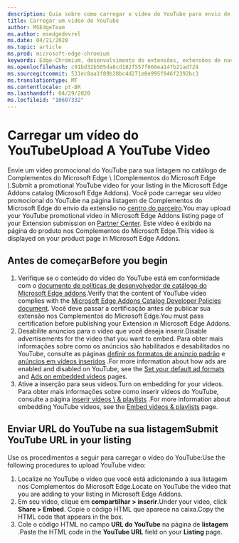 ```yaml
---
description: Guia sobre como carregar o vídeo do YouTube para envio de extensão.
title: Carregar um vídeo do YouTube
author: MSEdgeTeam
ms.author: msedgedevrel
ms.date: 04/21/2020
ms.topic: article
ms.prod: microsoft-edge-chromium
keywords: Edge-Chromium, desenvolvimento de extensões, extensões de navegador, Complementos, centro de parceiros, desenvolvedor
ms.openlocfilehash: c91bd32b505da8cd182f557f660ea147b21ad724
ms.sourcegitcommit: 531ec8aa1f89b28bc4d271e8e995f846f2392bc3
ms.translationtype: MT
ms.contentlocale: pt-BR
ms.lasthandoff: 04/29/2020
ms.locfileid: "10607332"
---
```

# <span data-ttu-id="d62a0-104">Carregar um vídeo do YouTube</span><span class="sxs-lookup"><span data-stu-id="d62a0-104">Upload A YouTube Video</span></span>  

<span data-ttu-id="d62a0-105">Envie um vídeo promocional do YouTube para sua listagem no catálogo de Complementos do Microsoft Edge \ (Complementos do Microsoft Edge \).</span><span class="sxs-lookup"><span data-stu-id="d62a0-105">Submit a promotional YouTube video for your listing in the Microsoft Edge Addons catalog \(Microsoft Edge Addons\).</span></span>  <span data-ttu-id="d62a0-106">Você pode carregar seu vídeo promocional do YouTube na página listagem de Complementos do Microsoft Edge do envio da extensão no [centro do parceiro][MicrosoftPartnerCenter].</span><span class="sxs-lookup"><span data-stu-id="d62a0-106">You may upload your YouTube promotional video in Microsoft Edge Addons listing page of your Extension submission on [Partner Center][MicrosoftPartnerCenter].</span></span>  <span data-ttu-id="d62a0-107">Este vídeo é exibido na página do produto nos Complementos do Microsoft Edge.</span><span class="sxs-lookup"><span data-stu-id="d62a0-107">This video is displayed on your product page in Microsoft Edge Addons.</span></span>  

## <span data-ttu-id="d62a0-108">Antes de começar</span><span class="sxs-lookup"><span data-stu-id="d62a0-108">Before you begin</span></span>  

1.  <span data-ttu-id="d62a0-109">Verifique se o conteúdo do vídeo do YouTube está em conformidade com o [documento de políticas de desenvolvedor de catálogo do Microsoft Edge addons][MicrosoftEdgeAddonsCatalogDeveloperPolicies].</span><span class="sxs-lookup"><span data-stu-id="d62a0-109">Verify that the content of YouTube video complies with the [Microsoft Edge Addons Catalog Developer Policies document][MicrosoftEdgeAddonsCatalogDeveloperPolicies].</span></span>  <span data-ttu-id="d62a0-110">Você deve passar a certificação antes de publicar sua extensão nos Complementos do Microsoft Edge.</span><span class="sxs-lookup"><span data-stu-id="d62a0-110">You must pass certification before publishing your Extension in Microsoft Edge Addons.</span></span>  
1.  <span data-ttu-id="d62a0-111">Desabilite anúncios para o vídeo que você deseja inserir.</span><span class="sxs-lookup"><span data-stu-id="d62a0-111">Disable advertisements for the video that you want to embed.</span></span>  <span data-ttu-id="d62a0-112">Para obter mais informações sobre como os anúncios são habilitados e desabilitados no YouTube, consulte as páginas [definir os formatos de anúncio padrão][GoogleYoutubeAnswer2531367Topic7072227] e [anúncios em vídeos inseridos][GoogleYoutubeAnswer132596] .</span><span class="sxs-lookup"><span data-stu-id="d62a0-112">For more information about how ads are enabled and disabled on YouTube, see the [Set your default ad formats][GoogleYoutubeAnswer2531367Topic7072227] and [Ads on embedded videos][GoogleYoutubeAnswer132596] pages.</span></span>  
1.  <span data-ttu-id="d62a0-113">Ative a inserção para seus vídeos.</span><span class="sxs-lookup"><span data-stu-id="d62a0-113">Turn on embedding for your videos.</span></span>  <span data-ttu-id="d62a0-114">Para obter mais informações sobre como inserir vídeos do YouTube, consulte a página [inserir vídeos \ & playlists][GoogleYoutubeAnswer171780] .</span><span class="sxs-lookup"><span data-stu-id="d62a0-114">For more information about embedding YouTube videos, see the [Embed videos \& playlists][GoogleYoutubeAnswer171780] page.</span></span>  

## <span data-ttu-id="d62a0-115">Enviar URL do YouTube na sua listagem</span><span class="sxs-lookup"><span data-stu-id="d62a0-115">Submit YouTube URL in your listing</span></span>  

<span data-ttu-id="d62a0-116">Use os procedimentos a seguir para carregar o vídeo do YouTube:</span><span class="sxs-lookup"><span data-stu-id="d62a0-116">Use the following procedures to upload YouTube video:</span></span>  

1.  <span data-ttu-id="d62a0-117">Localize no YouTube o vídeo que você está adicionando à sua listagem nos Complementos do Microsoft Edge.</span><span class="sxs-lookup"><span data-stu-id="d62a0-117">Locate on YouTube the video that you are adding to your listing in Microsoft Edge Addons.</span></span>  
1.  <span data-ttu-id="d62a0-118">Em seu vídeo, clique em **compartilhar > inserir**.</span><span class="sxs-lookup"><span data-stu-id="d62a0-118">Under your video, click **Share > Embed**.</span></span>  <span data-ttu-id="d62a0-119">Copie o código HTML que aparece na caixa.</span><span class="sxs-lookup"><span data-stu-id="d62a0-119">Copy the HTML code that appears in the box.</span></span>  
1.  <span data-ttu-id="d62a0-120">Cole o código HTML no campo **URL do YouTube** na página de **listagem** .</span><span class="sxs-lookup"><span data-stu-id="d62a0-120">Paste the HTML code in the **YouTube URL** field on your **Listing** page.</span></span>  

<!-- image links -->  

<!-- links -->  

[MicrosoftEdgeAddonsCatalogDeveloperPolicies]: ../store-policies/developer-policies.md "Políticas de desenvolvedor de catálogo de Complementos do Microsoft Edge | Documentos da Microsoft"  

[GoogleYoutubeAnswer2531367Topic7072227]: https://support.google.com/youtube/answer/2531367?ref_topic=7072227 "Definir seus formatos de anúncio padrão-ajuda do YouTube"  
[GoogleYoutubeAnswer132596]: https://support.google.com/youtube/answer/132596 "Anúncios em vídeos inseridos-ajuda do YouTube"  
[GoogleYoutubeAnswer171780]: https://support.google.com/youtube/answer/171780 "Inserir vídeos \ & playlists-ajuda do YouTube"  

[MicrosoftPartnerCenter]: https://partner.microsoft.com/dashboard/microsoftedge/public/login?ref=dd "Central de parceiros"  
